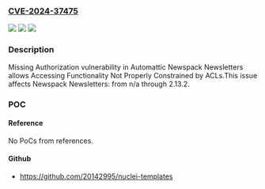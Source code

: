 ### [CVE-2024-37475](https://cve.mitre.org/cgi-bin/cvename.cgi?name=CVE-2024-37475)
![](https://img.shields.io/static/v1?label=Product&message=Newspack%20Newsletters&color=blue)
![](https://img.shields.io/static/v1?label=Version&message=n%2Fa&color=blue)
![](https://img.shields.io/static/v1?label=Vulnerability&message=CWE-862%20Missing%20Authorization&color=brighgreen)

### Description

Missing Authorization vulnerability in Automattic Newspack Newsletters allows Accessing Functionality Not Properly Constrained by ACLs.This issue affects Newspack Newsletters: from n/a through 2.13.2.

### POC

#### Reference
No PoCs from references.

#### Github
- https://github.com/20142995/nuclei-templates

